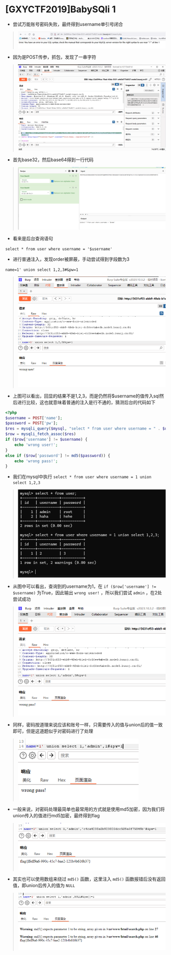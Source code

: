 # [GXYCTF2019]BabySQli 1

- 尝试万能账号密码失败，最终得到username单引号闭合

> <img src="../../IMG2/Screenshot 2024-06-04 212743.png">

- 因为是POST传参，抓包，发现了一串字符

> <img src="../../IMG2/Screenshot 2024-06-04 212845.png">

- 首先base32，然后base64得到一行代码

> <img src="../../IMG2/Screenshot 2024-06-04 212948.png">

- 看来是后台查询语句

`select * from user where username = '$username'`

- 进行普通注入，发现order被屏蔽，手动尝试得到字段数为3

`name=1' union select 1,2,3#&pw=1`

> <img src="../../IMG2/Screenshot 2024-06-05 201034.png">

- 上图可以看出，回显的结果不是1,2,3，而是仍然将$username的值传入sql然后进行比较，这也就意味着普通的注入是行不通的，猜测后台的代码如下

```php
<?php
$username = POST['name'];
$password = POST['pw'];
$res = mysqli_query($mysql, "select * from user where username = " . $username)
$row = mysqli_fetch_assoc($res)
if ($row['username'] != $username) {
    echo 'wrong user!';
}
else if ($row['password'] != md5($password)) {
    echo 'wrong pass!';
}
```

- 我们在mysql中执行 `select * from user where username = 1 union select 1,2,3` 

> <img src="../../IMG2/Screenshot 2024-06-05 203400.png">

- 从图中可以看出，查询到的username为1，在 `if ($row['username'] != $username)` 为True，因此输出 `wrong user!` ，所以我们尝试 `admin` ，在2处尝试成功

> <img src="../../IMG2/Screenshot 2024-06-05 203548.png">

- 同样，密码按道理来说应该和账号一样，只需要传入的值与union后的值一致即可，但是这道题似乎对密码进行了处理

> <img src="../../IMG2/Screenshot 2024-06-05 203801.png">

- 一般来说，对密码处理最简单也最常用的方式就是使用md5加密，因为我们将union传入的值进行md5加密，最终得到flag

> <img src="../../IMG2/Screenshot 2024-06-05 204101.png">

- 其实也可以使用数组来绕过 `md5()` 函数，这里注入 `md5()` 函数报错后没有返回值，即union后传入的值为 `NULL`

> <img src="../../IMG2/Screenshot 2024-06-05 204234.png">